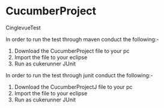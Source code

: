 # CucumberProject
CinglevueTest

In order to run the test through maven conduct the following:-

1. Download the CucumberProject file to your pc
2. Import the file to your eclipse
3. Run as cukerunner JUnit

In order to run the test through junit conduct the following:-

1. Download the CucumberProjectJ file to your pc
2. Import the file to your eclipse
3. Run as cukerunner JUnit
